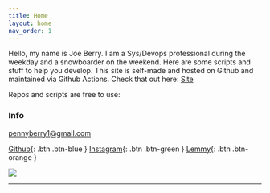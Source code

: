 ```yaml
---
title: Home
layout: home
nav_order: 1
---
```


Hello, my name is Joe Berry. I am a Sys/Devops professional during the weekday and a snowboarder on the weekend. Here are some scripts and stuff to help you develop. This site is self-made and hosted on Github and maintained via Github Actions. Check that out here: [Site](https://github.com/pennyberry/site)

Repos and scripts are free to use:

### Info
pennyberry1@gmail.com

[Github](https://github.com/pennyberry){: .btn .btn-blue }
[Instagram](https://www.instagram.com/tallkidssuck/){: .btn .btn-green }
[Lemmy](https://social.joeberry.org){: .btn .btn-orange }

![][pic1]

----

[Configuring Your Local Machine]: https://github.com/pennyberry/Public/tree/main/local_machine_config_scripts
[Azure CLI Scripts]: https://github.com/pennyberry/Public/tree/main/azure_cli
[pennyberry1@gmail.com]: pennyberry1@gmail.com
[Instagram]: https://www.instagram.com/tallkidssuck/
[Github]: https://github.com/pennyberry
[pic1]: ../../../000198470031.jpg